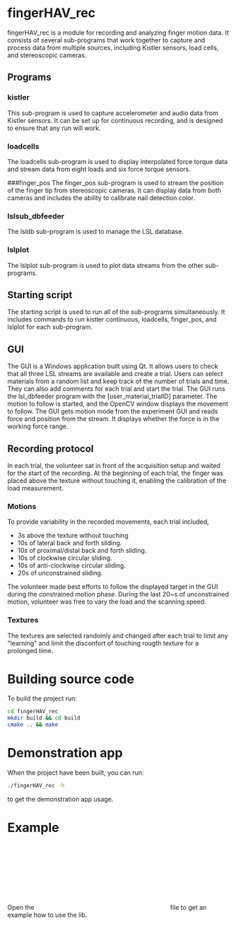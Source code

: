 # fingerHAV_rec
fingerHAV_rec is a module for recording and analyzing finger motion data. It consists of several sub-programs that work together to capture and process data from multiple sources, including Kistler sensors, load cells, and stereoscopic cameras.

##  Programs
### kistler
This sub-program is used to capture accelerometer and audio data from Kistler sensors. It can be set up for continuous recording, and is designed to ensure that any run will work.

### loadcells
The loadcells sub-program is used to display interpolated force torque data and stream data from eight loads and six force torque sensors.

###finger_pos
The finger_pos sub-program is used to stream the position of the finger tip from stereoscopic cameras. It can display data from both cameras and includes the ability to calibrate nail detection color.

### lslsub_dbfeeder
The lsldb sub-program is used to manage the LSL database.

### lslplot
The lslplot sub-program is used to plot data streams from the other sub-programs.

## Starting script
The starting script is used to run all of the sub-programs simultaneously. It includes commands to run kistler continuous, loadcells, finger_pos, and lslplot for each sub-program.

## GUI

The GUI is a Windows application built using Qt. It allows users to check that all three LSL streams are available and create a trial. Users can select materials from a random list and keep track of the number of trials and time. They can also add comments for each trial and start the trial. The GUI runs the lsl_dbfeeder program with the [user_material_trialID] parameter. The motion to follow is started, and the OpenCV window displays the movement to follow. The GUI gets motion mode from the experiment GUI and reads force and position from the stream. It displays whether the force is in the working force range.


## Recording protocol
In each trial, the volunteer sat in front of the acquisition setup and waited for the start of the recording. At the beginning of each trial, the finger was placed above the texture without touching it, enabling the calibration of the load measurement. 

### Motions
To provide variability in the recorded movements, each trial included,
- 3s above the texture without touching
- 10s of lateral back and forth sliding. 
- 10s of proximal/distal back and forth sliding. 
- 10s of clockwise circular sliding.
- 10s of anti-clockwise circular sliding.
- 20s of unconstrained sliding.


The volunteer made best efforts to follow the displayed target in the GUI during the constrained motion phase. During the last 20~s of unconstrained motion, volunteer was free to vary the load and the scanning speed.

### Textures
The textures are selected randomly and changed after each trial to limit any "learning" and limit the disconfort of touching rougth texture for a prolonged time.



# Building source code

To build the project run:
```bash
cd fingerHAV_rec
mkdir build && cd build
cmake .. && make
```

# Demonstration app

When the project have been built, you can run:
```bash
./fingerHAV_rec -h
```
to get the demonstration app usage.

# Example
Open the ![main.cpp](cpp:src/main.cpp) file to get an example how to use the lib.
